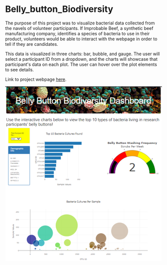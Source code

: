 # Belly_button_Biodiversity

The purpose of this project was to visualize bacterial data collected from the navels of volunteer participants. If Improbable Beef, a synthetic beef manufacturing company, identifies a species of bacteria to use in their product, volunteers would be able to interact with the webpage in order to tell if they are candidates. 

This data is visualized in three charts: bar, bubble, and gauge. The user will select a participant ID from a dropdown, and the charts will showcase that participant's data on each plot. The user can hover over the plot elements to see details. 

Link to project webpage [here](https://k8rly.github.io/Belly_button_Biodiversity/).


!["Belly Button Biodiversity Dashboard"](static/images/Webpage.png)